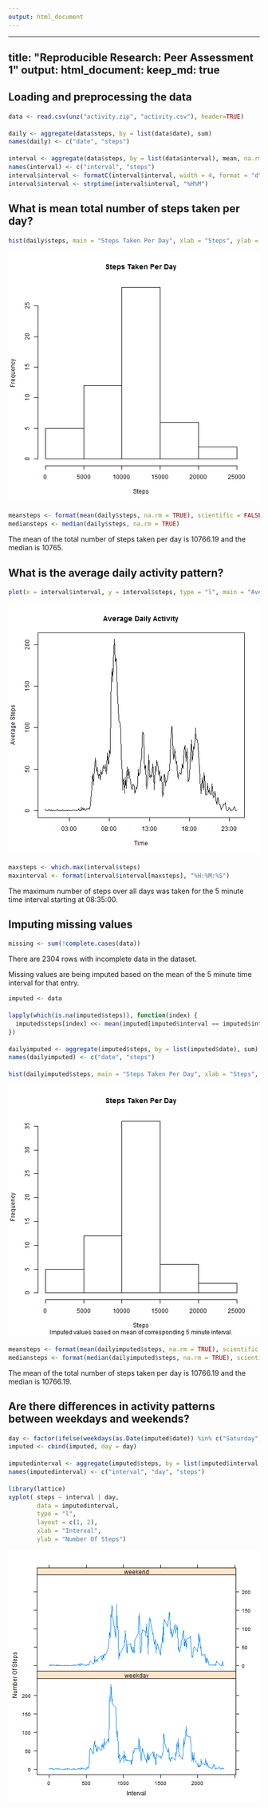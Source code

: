 ```yaml
---
output: html_document
---
```




---
title: "Reproducible Research: Peer Assessment 1"
output: 
  html_document:
    keep_md: true
---


## Loading and preprocessing the data

```r
data <- read.csv(unz("activity.zip", "activity.csv"), header=TRUE)

daily <- aggregate(data$steps, by = list(data$date), sum)
names(daily) <- c("date", "steps")

interval <- aggregate(data$steps, by = list(data$interval), mean, na.rm = TRUE)
names(interval) <- c("interval", "steps")
interval$interval <- formatC(interval$interval, width = 4, format = "d", flag = "0")
interval$interval <- strptime(interval$interval, "%H%M")
```


## What is mean total number of steps taken per day?

```r
hist(daily$steps, main = "Steps Taken Per Day", xlab = "Steps", ylab = "Frequency")
```

![plot of chunk meansteps](figure/meansteps-1.png) 

```r
meansteps <- format(mean(daily$steps, na.rm = TRUE), scientific = FALSE)
mediansteps <- median(daily$steps, na.rm = TRUE)
```

The mean of the total number of steps taken per day is 10766.19 and the median is 10765.


## What is the average daily activity pattern?

```r
plot(x = interval$interval, y = interval$steps, type = "l", main = "Average Daily Activity", xlab = "Time", ylab = "Average Steps")
```

![plot of chunk dailyactivity](figure/dailyactivity-1.png) 

```r
maxsteps <- which.max(interval$steps)
maxinterval <- format(interval$interval[maxsteps], "%H:%M:%S")
```

The maximum number of steps over all days was taken for the 5 minute time interval starting at 08:35:00. 

## Imputing missing values

```r
missing <- sum(!complete.cases(data))
```

There are 2304 rows with incomplete data in the dataset.

Missing values are being imputed based on the mean of the 5 minute time interval for that entry.

```r
imputed <- data

lapply(which(is.na(imputed$steps)), function(index) {
  imputed$steps[index] <<- mean(imputed[imputed$interval == imputed$interval[index], "steps"], na.rm = TRUE)
})

dailyimputed <- aggregate(imputed$steps, by = list(imputed$date), sum)
names(dailyimputed) <- c("date", "steps")

hist(dailyimputed$steps, main = "Steps Taken Per Day", xlab = "Steps", ylab = "Frequency", sub = "Imputed values based on mean of corresponding 5 minute interval.")
```

![plot of chunk impute](figure/impute-1.png) 

```r
meansteps <- format(mean(dailyimputed$steps, na.rm = TRUE), scientific = FALSE)
mediansteps <- format(median(dailyimputed$steps, na.rm = TRUE), scientific = FALSE)
```

The mean of the total number of steps taken per day is 10766.19 and the median is 10766.19.

## Are there differences in activity patterns between weekdays and weekends?

```r
day <- factor(ifelse(weekdays(as.Date(imputed$date)) %in% c("Saturday", "Sunday"), "weekend", "weekday"))
imputed <- cbind(imputed, day = day)

imputedinterval <- aggregate(imputed$steps, by = list(imputed$interval, imputed$day), mean, na.rm = TRUE)
names(imputedinterval) <- c("interval", "day", "steps")

library(lattice)
xyplot( steps ~ interval | day,
        data = imputedinterval,
        type = "l",
        layout = c(1, 2),
        xlab = "Interval",
        ylab = "Number Of Steps")
```

![plot of chunk weekday](figure/weekday-1.png) 
